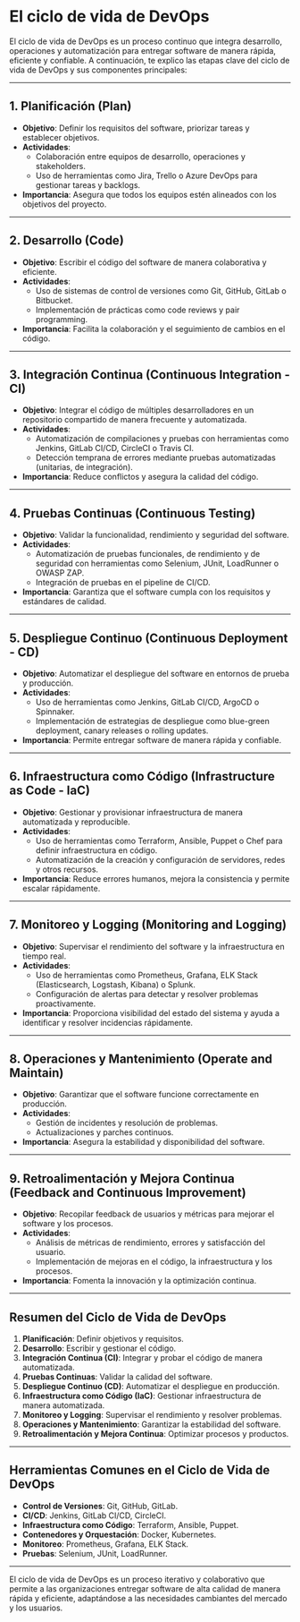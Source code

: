 # El ciclo de vida de DevOps

El ciclo de vida de DevOps es un proceso continuo que integra desarrollo, operaciones y automatización para entregar software de manera rápida, eficiente y confiable. A continuación, te explico las etapas clave del ciclo de vida de DevOps y sus componentes principales:

---

## **1. Planificación (Plan)**

- **Objetivo**: Definir los requisitos del software, priorizar tareas y establecer objetivos.
- **Actividades**:
  - Colaboración entre equipos de desarrollo, operaciones y stakeholders.
  - Uso de herramientas como Jira, Trello o Azure DevOps para gestionar tareas y backlogs.
- **Importancia**: Asegura que todos los equipos estén alineados con los objetivos del proyecto.

---

## **2. Desarrollo (Code)**

- **Objetivo**: Escribir el código del software de manera colaborativa y eficiente.
- **Actividades**:
  - Uso de sistemas de control de versiones como Git, GitHub, GitLab o Bitbucket.
  - Implementación de prácticas como code reviews y pair programming.
- **Importancia**: Facilita la colaboración y el seguimiento de cambios en el código.

---

## **3. Integración Continua (Continuous Integration - CI)**

- **Objetivo**: Integrar el código de múltiples desarrolladores en un repositorio compartido de manera frecuente y automatizada.
- **Actividades**:
  - Automatización de compilaciones y pruebas con herramientas como Jenkins, GitLab CI/CD, CircleCI o Travis CI.
  - Detección temprana de errores mediante pruebas automatizadas (unitarias, de integración).
- **Importancia**: Reduce conflictos y asegura la calidad del código.

---

## **4. Pruebas Continuas (Continuous Testing)**

- **Objetivo**: Validar la funcionalidad, rendimiento y seguridad del software.
- **Actividades**:
  - Automatización de pruebas funcionales, de rendimiento y de seguridad con herramientas como Selenium, JUnit, LoadRunner o OWASP ZAP.
  - Integración de pruebas en el pipeline de CI/CD.
- **Importancia**: Garantiza que el software cumpla con los requisitos y estándares de calidad.

---

## **5. Despliegue Continuo (Continuous Deployment - CD)**

- **Objetivo**: Automatizar el despliegue del software en entornos de prueba y producción.
- **Actividades**:
  - Uso de herramientas como Jenkins, GitLab CI/CD, ArgoCD o Spinnaker.
  - Implementación de estrategias de despliegue como blue-green deployment, canary releases o rolling updates.
- **Importancia**: Permite entregar software de manera rápida y confiable.

---

## **6. Infraestructura como Código (Infrastructure as Code - IaC)**

- **Objetivo**: Gestionar y provisionar infraestructura de manera automatizada y reproducible.
- **Actividades**:
  - Uso de herramientas como Terraform, Ansible, Puppet o Chef para definir infraestructura en código.
  - Automatización de la creación y configuración de servidores, redes y otros recursos.
- **Importancia**: Reduce errores humanos, mejora la consistencia y permite escalar rápidamente.

---

## **7. Monitoreo y Logging (Monitoring and Logging)**

- **Objetivo**: Supervisar el rendimiento del software y la infraestructura en tiempo real.
- **Actividades**:
  - Uso de herramientas como Prometheus, Grafana, ELK Stack (Elasticsearch, Logstash, Kibana) o Splunk.
  - Configuración de alertas para detectar y resolver problemas proactivamente.
- **Importancia**: Proporciona visibilidad del estado del sistema y ayuda a identificar y resolver incidencias rápidamente.

---

## **8. Operaciones y Mantenimiento (Operate and Maintain)**

- **Objetivo**: Garantizar que el software funcione correctamente en producción.
- **Actividades**:
  - Gestión de incidentes y resolución de problemas.
  - Actualizaciones y parches continuos.
- **Importancia**: Asegura la estabilidad y disponibilidad del software.

---

## **9. Retroalimentación y Mejora Continua (Feedback and Continuous Improvement)**

- **Objetivo**: Recopilar feedback de usuarios y métricas para mejorar el software y los procesos.
- **Actividades**:
  - Análisis de métricas de rendimiento, errores y satisfacción del usuario.
  - Implementación de mejoras en el código, la infraestructura y los procesos.
- **Importancia**: Fomenta la innovación y la optimización continua.

---

## **Resumen del Ciclo de Vida de DevOps**

1. **Planificación**: Definir objetivos y requisitos.
2. **Desarrollo**: Escribir y gestionar el código.
3. **Integración Continua (CI)**: Integrar y probar el código de manera automatizada.
4. **Pruebas Continuas**: Validar la calidad del software.
5. **Despliegue Continuo (CD)**: Automatizar el despliegue en producción.
6. **Infraestructura como Código (IaC)**: Gestionar infraestructura de manera automatizada.
7. **Monitoreo y Logging**: Supervisar el rendimiento y resolver problemas.
8. **Operaciones y Mantenimiento**: Garantizar la estabilidad del software.
9. **Retroalimentación y Mejora Continua**: Optimizar procesos y productos.

---

## **Herramientas Comunes en el Ciclo de Vida de DevOps**

- **Control de Versiones**: Git, GitHub, GitLab.
- **CI/CD**: Jenkins, GitLab CI/CD, CircleCI.
- **Infraestructura como Código**: Terraform, Ansible, Puppet.
- **Contenedores y Orquestación**: Docker, Kubernetes.
- **Monitoreo**: Prometheus, Grafana, ELK Stack.
- **Pruebas**: Selenium, JUnit, LoadRunner.

---

El ciclo de vida de DevOps es un proceso iterativo y colaborativo que permite a las organizaciones entregar software de alta calidad de manera rápida y eficiente, adaptándose a las necesidades cambiantes del mercado y los usuarios.
